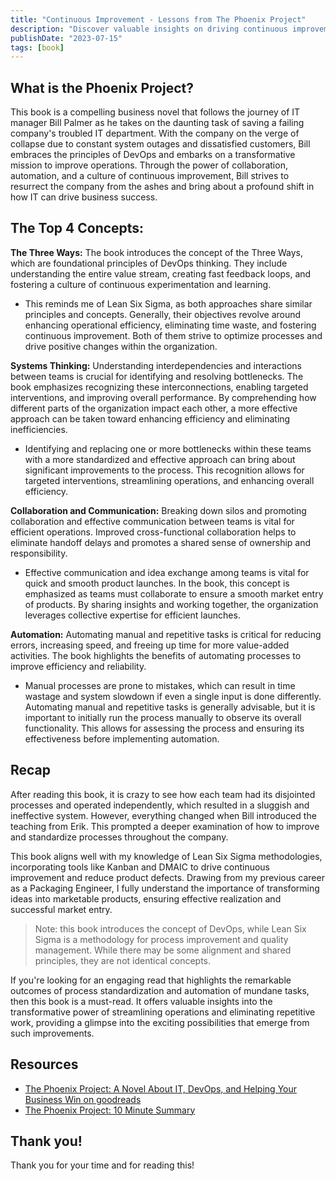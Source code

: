 ```yaml
---
title: "Continuous Improvement - Lessons from The Phoenix Project"
description: "Discover valuable insights on driving continuous improvement in organizations through the compelling lessons learned from The Phoenix Project."
publishDate: "2023-07-15"
tags: [book]
---
```


## What is the Phoenix Project?

This book is a compelling business novel that follows the journey of IT manager Bill Palmer as he takes on the daunting task of saving a failing company's troubled IT department. With the company on the verge of collapse due to constant system outages and dissatisfied customers, Bill embraces the principles of DevOps and embarks on a transformative mission to improve operations. Through the power of collaboration, automation, and a culture of continuous improvement, Bill strives to resurrect the company from the ashes and bring about a profound shift in how IT can drive business success.

## The Top 4 Concepts:

**The Three Ways:** The book introduces the concept of the Three Ways, which are foundational principles of DevOps thinking. They include understanding the entire value stream, creating fast feedback loops, and fostering a culture of continuous experimentation and learning.

- This reminds me of Lean Six Sigma, as both approaches share similar principles and concepts. Generally, their objectives revolve around enhancing operational efficiency, eliminating time waste, and fostering continuous improvement. Both of them strive to optimize processes and drive positive changes within the organization.

**Systems Thinking:** Understanding interdependencies and interactions between teams is crucial for identifying and resolving bottlenecks. The book emphasizes recognizing these interconnections, enabling targeted interventions, and improving overall performance. By comprehending how different parts of the organization impact each other, a more effective approach can be taken toward enhancing efficiency and eliminating inefficiencies.

- Identifying and replacing one or more bottlenecks within these teams with a more standardized and effective approach can bring about significant improvements to the process. This recognition allows for targeted interventions, streamlining operations, and enhancing overall efficiency.

**Collaboration and Communication:** Breaking down silos and promoting collaboration and effective communication between teams is vital for efficient operations. Improved cross-functional collaboration helps to eliminate handoff delays and promotes a shared sense of ownership and responsibility.

- Effective communication and idea exchange among teams is vital for quick and smooth product launches. In the book, this concept is emphasized as teams must collaborate to ensure a smooth market entry of products. By sharing insights and working together, the organization leverages collective expertise for efficient launches.

**Automation:** Automating manual and repetitive tasks is critical for reducing errors, increasing speed, and freeing up time for more value-added activities. The book highlights the benefits of automating processes to improve efficiency and reliability.

- Manual processes are prone to mistakes, which can result in time wastage and system slowdown if even a single input is done differently. Automating manual and repetitive tasks is generally advisable, but it is important to initially run the process manually to observe its overall functionality. This allows for assessing the process and ensuring its effectiveness before implementing automation.

## Recap

After reading this book, it is crazy to see how each team had its disjointed processes and operated independently, which resulted in a sluggish and ineffective system. However, everything changed when Bill introduced the teaching from Erik. This prompted a deeper examination of how to improve and standardize processes throughout the company.

This book aligns well with my knowledge of Lean Six Sigma methodologies, incorporating tools like Kanban and DMAIC to drive continuous improvement and reduce product defects. Drawing from my previous career as a Packaging Engineer, I fully understand the importance of transforming ideas into marketable products, ensuring effective realization and successful market entry.

> Note: this book introduces the concept of DevOps, while Lean Six Sigma is a methodology for process improvement and quality management. While there may be some alignment and shared principles, they are not identical concepts.

If you're looking for an engaging read that highlights the remarkable outcomes of process standardization and automation of mundane tasks, then this book is a must-read. It offers valuable insights into the transformative power of streamlining operations and eliminating repetitive work, providing a glimpse into the exciting possibilities that emerge from such improvements.

## Resources

- [The Phoenix Project: A Novel About IT, DevOps, and Helping Your Business Win on goodreads](https://www.goodreads.com/en/book/show/17255186)
- [The Phoenix Project: 10 Minute Summary](https://www.runn.io/blog/the-phoenix-project-summary)

## Thank you!

Thank you for your time and for reading this!
